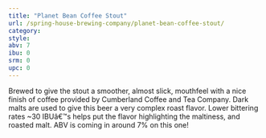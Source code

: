 ```yaml
---
title: "Planet Bean Coffee Stout"
url: /spring-house-brewing-company/planet-bean-coffee-stout/
category: 
style: 
abv: 7
ibu: 0
srm: 0
upc: 0
---
```

Brewed to give the stout a smoother, almost slick, mouthfeel with a nice finish of coffee provided by Cumberland Coffee and Tea Company. Dark malts are used to give this beer a very complex roast flavor. Lower bittering rates ~30 IBUâ€™s helps put the flavor highlighting the maltiness, and roasted malt. ABV is coming in around 7% on this one!
